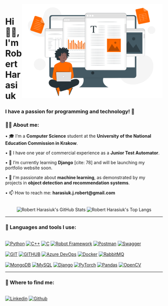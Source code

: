 <img align="right" src="https://raw.githubusercontent.com/gabrlcj/gabrlcj/2aa161dfb942e25ec84396721837dfccc98e08f2/Illustration.svg" alt="Programmer Illustration" title="Illustration by Storyset" width=450/>
    
<h1 align="left">Hi 👋🏽, I'm Robert Harasiuk</h1>

<h3 align="left">I have a passion for programming and technology! 🚀</h3>

<div align="left">
    <h3>👨‍💻 About me:</h3>
        <p>• 🎓 I’m a <b>Computer Science</b> student at the <b>University of the National Education Commission in Krakow</b>.</p>
        <p>• 💼 I have one year of commercial experience as a <b>Junior Test Automator</b>.</p>
        <p>• 🌱 I’m currently learning <b>Django</b> [cite: 78] and will be launching my portfolio website soon.</p>
        <p>• 🤖 I'm passionate about <b>machine learning</b>, as demonstrated by my projects in <b>object detection and recommendation systems</b>.</p>
        <p>• 📫 How to reach me: <b>harasiuk.j.robert@gmail.com</b></p>
</div><br>

<div align="center">
    <img height="155em" src="https://github-readme-stats.vercel.app/api?username=harasiukrobert&show_icons=true&theme=blue-green&title_color=f34213&text_color=0c0c0c&icon_color=0c0c0c&locale=en&hide_border=true&bg_color=fafafa" alt="Robert Harasiuk's GitHub Stats" />
    <img height="155em" src="https://github-readme-stats.vercel.app/api/top-langs?username=harasiukrobert&show_icons=true&theme=blue-green&title_color=f34213&text_color=0c0c0c&icon_color=0c0c0c&layout=compact&hide_border=true&bg_color=fafafa" alt="Robert Harasiuk's Top Langs" />
</div>
    
---

<div>
  <h3>🧰 Languages and tools I use:</h3><br>
    <a href="#"><img src="https://img.shields.io/static/v1?label=&message=Python&color=%233776AB&style=for-the-badge&logo=python&logoColor=whitesmoke" alt="Python"></a>
    <a href="#"><img src="https://img.shields.io/static/v1?label=&message=C++&color=%2300599C&style=for-the-badge&logo=cplusplus&logoColor=whitesmoke" alt="C++"></a>
    <a href="#"><img src="https://img.shields.io/static/v1?label=&message=C&color=%23A8B9CC&style=for-the-badge&logo=c&logoColor=black" alt="C"></a>
    <a href="#"><img src="https://img.shields.io/static/v1?label=&message=Robot%20Framework&color=%23000000&style=for-the-badge&logo=robot-framework&logoColor=whitesmoke" alt="Robot Framework"></a>
    <a href="#"><img src="https://img.shields.io/static/v1?label=&message=Postman&color=%23FF6C37&style=for-the-badge&logo=postman&logoColor=whitesmoke" alt="Postman"></a>
    <a href="#"><img src="https://img.shields.io/static/v1?label=&message=Swagger&color=%2385EA2D&style=for-the-badge&logo=swagger&logoColor=black" alt="Swagger"></a>
    <br><br>
    <a href="#"><img src="https://img.shields.io/static/v1?label=&message=GIT&color=%23F05032&style=for-the-badge&logo=git&logoColor=whitesmoke" alt="GIT"></a>
    <a href="#"><img src="https://img.shields.io/static/v1?label=&message=GITHUB&color=%23181717&style=for-the-badge&logo=github&logoColor=whitesmoke" alt="GITHUB"></a>
    <a href="#"><img src="https://img.shields.io/static/v1?label=&message=Azure%20DevOps&color=%230078D7&style=for-the-badge&logo=azure-devops&logoColor=whitesmoke" alt="Azure DevOps"></a>
    <a href="#"><img src="https://img.shields.io/static/v1?label=&message=Docker&color=%232496ED&style=for-the-badge&logo=docker&logoColor=whitesmoke" alt="Docker"></a>
    <a href="#"><img src="https://img.shields.io/static/v1?label=&message=RabbitMQ&color=%23FF6600&style=for-the-badge&logo=rabbitmq&logoColor=whitesmoke" alt="RabbitMQ"></a>
    <br><br>
    <a href="#"><img src="https://img.shields.io/static/v1?label=&message=MongoDB&color=%2347A248&style=for-the-badge&logo=mongodb&logoColor=whitesmoke" alt="MongoDB"></a>
    <a href="#"><img src="https://img.shields.io/static/v1?label=&message=MySQL&color=%234479A1&style=for-the-badge&logo=mysql&logoColor=whitesmoke" alt="MySQL"></a>
    <a href="#"><img src="https://img.shields.io/static/v1?label=&message=Django&color=%23092E20&style=for-the-badge&logo=django&logoColor=whitesmoke" alt="Django"></a>
    <a href="#"><img src="https://img.shields.io/static/v1?label=&message=PyTorch&color=%23EE4C2C&style=for-the-badge&logo=pytorch&logoColor=whitesmoke" alt="PyTorch"></a>
    <a href="#"><img src="https://img.shields.io/static/v1?label=&message=Pandas&color=%23150458&style=for-the-badge&logo=pandas&logoColor=whitesmoke" alt="Pandas"></a>
    <a href="#"><img src="https://img.shields.io/static/v1?label=&message=OpenCV&color=%235C3EE8&style=for-the-badge&logo=opencv&logoColor=whitesmoke" alt="OpenCV"></a>
</div>

___

<div>
  <h3>📱 Where to find me:</h3><br>
    <a href="https://www.linkedin.com/in/robert-harasiuk" target="_blank"><img src="https://img.shields.io/static/v1?label=&message=Linkedin&color=0A66C2&style=for-the-badge&logo=linkedin&logoColor=whitesmoke" alt="Linkedin"></a>
    <a href="https://github.com/harasiukrobert" target="_blank"><img src="https://img.shields.io/static/v1?label=&message=Github&color=181717&style=for-the-badge&logo=github&logoColor=whitesmoke" alt="Github"></a>
</div>

